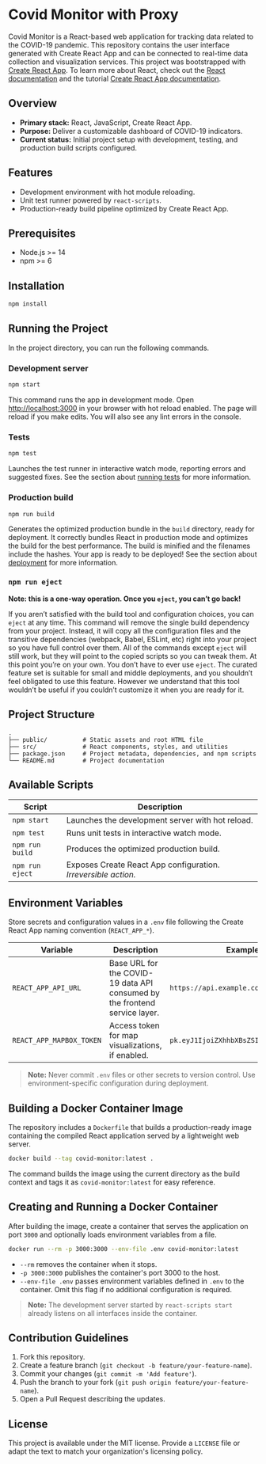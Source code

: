 # Covid Monitor with Proxy

Covid Monitor is a React-based web application for tracking data related to the COVID-19 pandemic. This repository contains the user interface generated with Create React App and can be connected to real-time data collection and visualization services. This project was bootstrapped with  [Create React App](https://github.com/facebook/create-react-app). To learn more about React, check out the [React documentation](https://reactjs.org/) and the tutorial [Create React App documentation](https://facebook.github.io/create-react-app/docs/getting-started).

## Overview
- **Primary stack:** React, JavaScript, Create React App.
- **Purpose:** Deliver a customizable dashboard of COVID-19 indicators.
- **Current status:** Initial project setup with development, testing, and production build scripts configured.

## Features
- Development environment with hot module reloading.
- Unit test runner powered by `react-scripts`.
- Production-ready build pipeline optimized by Create React App.

## Prerequisites
- Node.js >= 14
- npm >= 6

## Installation
```bash
npm install
```

## Running the Project

In the project directory, you can run the following commands.

### Development server
```bash
npm start
```
This command runs the app in development mode. Open [http://localhost:3000](http://localhost:3000) in your browser with hot reload enabled. The page will reload if you make edits. You will also see any lint errors in the console.

### Tests
```bash
npm test
```
Launches the test runner in interactive watch mode, reporting errors and suggested fixes. See the section about [running tests](https://facebook.github.io/create-react-app/docs/running-tests) for more information.

### Production build
```bash
npm run build
```
Generates the optimized production bundle in the `build` directory, ready for deployment. It correctly bundles React in production mode and optimizes the build for the best performance. The build is minified and the filenames include the hashes. Your app is ready to be deployed! See the section about [deployment](https://facebook.github.io/create-react-app/docs/deployment) for more information.

### `npm run eject`

**Note: this is a one-way operation. Once you `eject`, you can’t go back!**

If you aren’t satisfied with the build tool and configuration choices, you can `eject` at any time. This command will remove the single build dependency from your project. Instead, it will copy all the configuration files and the transitive dependencies (webpack, Babel, ESLint, etc) right into your project so you have full control over them. All of the commands except `eject` will still work, but they will point to the copied scripts so you can tweak them. At this point you’re on your own. You don’t have to ever use `eject`. The curated feature set is suitable for small and middle deployments, and you shouldn’t feel obligated to use this feature. However we understand that this tool wouldn’t be useful if you couldn’t customize it when you are ready for it.

## Project Structure
```
.
├── public/          # Static assets and root HTML file
├── src/             # React components, styles, and utilities
├── package.json     # Project metadata, dependencies, and npm scripts
└── README.md        # Project documentation
```

## Available Scripts
| Script           | Description |
|-----------------|-------------|
| `npm start`     | Launches the development server with hot reload. |
| `npm test`      | Runs unit tests in interactive watch mode. |
| `npm run build` | Produces the optimized production build. |
| `npm run eject` | Exposes Create React App configuration. *Irreversible action.* |

## Environment Variables
Store secrets and configuration values in a `.env` file following the Create React App naming convention (`REACT_APP_*`).

| Variable | Description | Example |
|----------|-------------|---------|
| `REACT_APP_API_URL` | Base URL for the COVID-19 data API consumed by the frontend service layer. | `https://api.example.com` |
| `REACT_APP_MAPBOX_TOKEN` | Access token for map visualizations, if enabled. | `pk.eyJ1IjoiZXhhbXBsZSIsImEiOiJja2...` |

> **Note:** Never commit `.env` files or other secrets to version control. Use environment-specific configuration during deployment.

## Building a Docker Container Image
The repository includes a `Dockerfile` that builds a production-ready image containing the compiled React application served by a lightweight web server.

```bash
docker build --tag covid-monitor:latest .
```

The command builds the image using the current directory as the build context and tags it as `covid-monitor:latest` for easy reference.

## Creating and Running a Docker Container
After building the image, create a container that serves the application on port `3000` and optionally loads environment variables from a file.

```bash
docker run --rm -p 3000:3000 --env-file .env covid-monitor:latest
```

- `--rm` removes the container when it stops.
- `-p 3000:3000` publishes the container's port 3000 to the host.
- `--env-file .env` passes environment variables defined in `.env` to the container. Omit this flag if no additional configuration is required.

> **Note:** The development server started by `react-scripts start` already listens on all interfaces inside the container.

## Contribution Guidelines
1. Fork this repository.
2. Create a feature branch (`git checkout -b feature/your-feature-name`).
3. Commit your changes (`git commit -m 'Add feature'`).
4. Push the branch to your fork (`git push origin feature/your-feature-name`).
5. Open a Pull Request describing the updates.

## License
This project is available under the MIT license. Provide a `LICENSE` file or adapt the text to match your organization's licensing policy.


